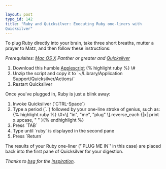 ```yaml
---

layout: post
typo_id: 142
title: "Ruby and Quicksilver: Executing Ruby one-liners with
Quicksilver"
---
```

To plug Ruby directly into your brain, take three short breaths, mutter
a prayer to Matz, and then follow these instructions:

<em>Prerequisites: [Mac OS X](http://www.apple.com/macosx/) Panther or
greater and [Quicksilver](http://quicksilver.blacktree.com/) </em>

<ol>
<li>
Download this humble
<a href="http://files.jnewland.com/neural_ruby.zip">Applescript</a>
{% highlight ruby %}
\#<using terms from application "Quicksilver"
    on process text t
        do shell script "ruby -00 -e '" & t & "'"
    end process text
end using terms from{% endhighlight %}</li>

<li>
Unzip the script and copy it to
`~/Library/Application Support/Quicksilver/Actions/`

</li>
<li>
Restart Quicksilver

</li>
</ol>
Once you've plugged in, Ruby is just a blink away:

<ol>
<li>
Invoke Quicksilver (`CTRL-Space`)

</li>
<li>
Type a period (`.`) followed by your one-line stroke of genius, such
as:
{% highlight ruby %}
\#&lt;\[ "in", "me", "plug" \].reverse_each {|x| print x.upcase, " "
}{% endhighlight %}

</li>
<li>
Press `TAB`

</li>
<li>
Type until `ruby` is displayed in the second pane

</li>
<li>
Press `Return`

</li>
</ol>
The results of your Ruby one-liner ('`PLUG ME IN`' in this case) are
placed back into the first pane of Quicksilver for your digestion.

*Thanks to [bsg](http://www.rousette.org.uk/) for the
[inspiration](http://www.rousette.org.uk/blog/archives/2004/09/24/using-ruby-one-liners-with-quicksilver/).*
